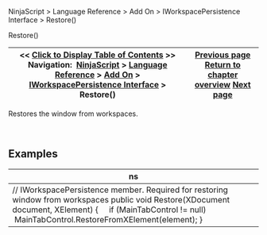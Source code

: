 ﻿


NinjaScript \> Language Reference \> Add On \> IWorkspacePersistence Interface \> Restore()






















Restore()







| \<\< [Click to Display Table of Contents](iworkspacepersistence_restore.md) \>\> **Navigation:**     [NinjaScript](ninjascript-1.md) \> [Language Reference](language_reference_wip-1.md) \> [Add On](add_on-1.md) \> [IWorkspacePersistence Interface](iworkspacepersistence_interface-1.md) \> Restore() | [Previous page](iworkspacepersistence_interface-1.md) [Return to chapter overview](iworkspacepersistence_interface-1.md) [Next page](iworkspacepersistence_save-1.md) |
| --- | --- |











Restores the window from workspaces.


 


## 


## Examples




| ns |
| --- |
| // IWorkspacePersistence member. Required for restoring window from workspaces public void Restore(XDocument document, XElement) {      if (MainTabControl !\= null)           MainTabControl.RestoreFromXElement(element); } |









